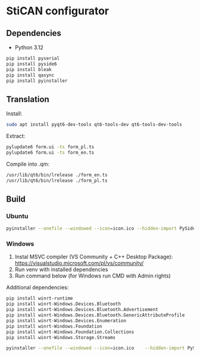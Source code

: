 # StiCAN configurator 

## Dependencies

- Python 3.12

```sh
pip install pyserial
pip install pyside6
pip install bleak
pip install qasync
pip install pyinstaller
```

## Translation

Install:
```sh
sudo apt install pyqt6-dev-tools qt6-tools-dev qt6-tools-dev-tools
```

Extract:
```sh
pylupdate6 form.ui -ts form_pl.ts
pylupdate6 form.ui -ts form_en.ts
```

Compile into .qm:
```sh
/usr/lib/qt6/bin/lrelease ./form_en.ts
/usr/lib/qt6/bin/lrelease ./form_pl.ts
```

## Build

### Ubuntu
```sh
pyinstaller --onefile --windowed --icon=icon.ico --hidden-import PySide6.QtCore --hidden-import PySide6.QtGui --hidden-import PySide6.QtWidgets --add-data "loading-snake-io.gif:." --add-data "form_pl.qm:." --add-data "form_en.qm:." mainwindow.py
```

### Windows

1. Instal MSVC compiler (VS Community + C++ Desktop Package): https://visualstudio.microsoft.com/pl/vs/community/
2. Run venv with installed dependencies
3. Run command below (for Windows run CMD with Admin rights)

Additional dependencies:
```sh
pip install winrt-runtime
pip install winrt-Windows.Devices.Bluetooth
pip install winrt-Windows.Devices.Bluetooth.Advertisement
pip install winrt-Windows.Devices.Bluetooth.GenericAttributeProfile
pip install winrt-Windows.Devices.Enumeration
pip install winrt-Windows.Foundation
pip install winrt-Windows.Foundation.Collections
pip install winrt-Windows.Storage.Streams
```

```sh
pyinstaller --onefile --windowed --icon=icon.ico    --hidden-import PySide6.QtCore    --hidden-import PySide6.QtGui     --hidden-import PySide6.QtWidgets --hidden-import winrt.windows.foundation --hidden-import winrt.windows.foundation.collections         --add-data "loading-snake-io.gif:."    --add-data "form_pl.qm:."     --add-data "form_en.qm:."     --add-data "slabvcp.inf:."     --add-data "slabvcp.cat:."      --add-data "dpinst.xml:."      --add-data "CP210xVCPInstaller_x64.exe:."     --add-data "silabser.sys:."     --add-data "WdfCoInstaller01009.dll:." --add-data "WdfCoInstaller01011.dll:." --add-data "SLAB_License_Agreement_VCP_Windows.txt:."      mainwindow.py
```
